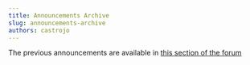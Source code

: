 ```yaml
---
title: Announcements Archive
slug: announcements-archive
authors: castrojo
---
```


<!-- truncate -->

The previous announcements are available in [this section of the forum](https://universal-blue.discourse.group/tags/c/bluefin/6/bluefin-news)
